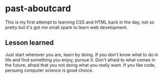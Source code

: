 # past-aboutcard

This is my first attempt to learning CSS and HTML back in the day, not so pretty but it's got me small spark to learn web development.

## Lesson learned

Just start wherever you are, learn by doing. If you don't know what to do in life and find something you enjoy, pursue it. Don't afraid to what comes in the future, afraid that you not doing what you really want. If you like code, persuing computer science is good choice.
